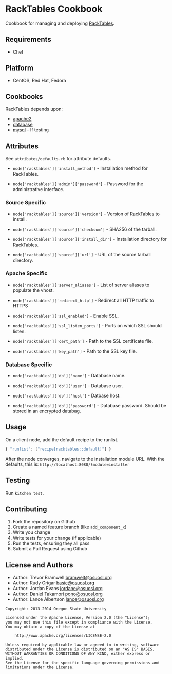 # RackTables Cookbook
Cookbook for managing and deploying [RackTables](http://racktables.org/).

## Requirements
 * Chef

## Platform
 * CentOS, Red Hat, Fedora

## Cookbooks
RackTables depends upon:
 * [apache2](https://github.com/opscode-cookbooks/apache2)
 * [database](https://github.com/opscode-cookbooks/database)
 * [mysql](https://github.com/opscode-cookbooks/mysql) - If testing

## Attributes
See `attributes/defaults.rb` for attribute defaults.

* `node['racktables']['install_method']` - Installation method for
  RackTables.

* `node['racktables']['admin']['password']` - Password for the administrative
  interface.

### Source Specific
* `node['racktables']['source']['version']` - Version of RackTables to
  install.

* `node['racktables']['source']['checksum']` - SHA256 of the tarball.

* `node['racktables']['source']['install_dir']` - Installation directory for
  RackTables.

* `node['racktables']['source']['url']` - URL of the source tarball
  directory.

### Apache Specific
* `node['racktables']['server_aliases']` - List of server aliases to populate
  the vhost.

* `node['racktables']['redirect_http']` - Redirect all HTTP traffic to HTTPS

* `node['racktables']['ssl_enabled']` - Enable SSL.

* `node['racktables']['ssl_listen_ports']` - Ports on which SSL should listen.

* `node['racktables']['cert_path']` - Path to the SSL certificate file.

* `node['racktables']['key_path']` - Path to the SSL key file.

### Database Specific
* `node['racktables']['db']['name']` - Database name.

* `node['racktables']['db']['user']` - Database user.

* `node['racktables']['db']['host']` - Datbase host.

* `node['racktables']['db']['password']` - Database password. Should be stored
  in an encrypted databag.

## Usage
On a client node, add the default recipe to the runlist.

```javascript
{ "runlist": ["recipe[racktables::default]"] }
```

After the node converges, navigate to the installation module URL. With the
defaults, this is: `http://localhost:8080/?module=installer`

## Testing
Run `kitchen test`.

## Contributing
1. Fork the repository on Github
2. Create a named feature branch (like `add_component_x`)
3. Write you change
4. Write tests for your change (if applicable)
5. Run the tests, ensuring they all pass
6. Submit a Pull Request using Github

## License and Authors
 - Author: Trevor Bramwell <bramwelt@osuosl.org>
 - Author: Rudy Grigar <basic@osuosl.org>
 - Author: Jordan Evans <jordane@osuosl.org>
 - Author: Daniel Takamori <pono@osuosl.org>
 - Author: Lance Albertson <lance@osuosl.org>

```text
Copyright: 2013-2014 Oregon State University

Licensed under the Apache License, Version 2.0 (the "License");
you may not use this file except in compliance with the License.
You may obtain a copy of the License at

    http://www.apache.org/licenses/LICENSE-2.0

Unless required by applicable law or agreed to in writing, software
distributed under the License is distributed on an "AS IS" BASIS,
WITHOUT WARRANTIES OR CONDITIONS OF ANY KIND, either express or implied.
See the License for the specific language governing permissions and
limitations under the License.
```
